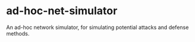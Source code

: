 # ad-hoc-net-simulator
An ad-hoc network simulator, for simulating potential attacks and defense methods.
